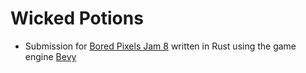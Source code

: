 # Wicked Potions

* Submission for [Bored Pixels Jam 8][jam] written in Rust using the game engine [Bevy][bevy]

[jam]: https://itch.io/jam/bored-pixels-jam-8
[bevy]: https://bevyengine.org/
